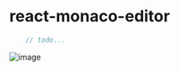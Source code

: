 # react-monaco-editor


```jsx
    // todo...
```

![image](https://user-images.githubusercontent.com/18028768/53851282-39c30700-3ff9-11e9-89af-c6ab88755e06.png)
